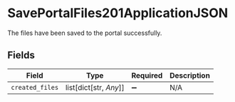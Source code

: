 # SavePortalFiles201ApplicationJSON

The files have been saved to the portal successfully.


## Fields

| Field                  | Type                   | Required               | Description            |
| ---------------------- | ---------------------- | ---------------------- | ---------------------- |
| `created_files`        | list[dict[str, *Any*]] | :heavy_minus_sign:     | N/A                    |